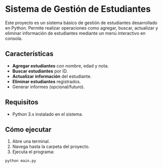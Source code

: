 # Sistema de Gestión de Estudiantes

Este proyecto es un sistema básico de gestión de estudiantes desarrollado en Python. Permite realizar operaciones como agregar, buscar, actualizar y eliminar información de estudiantes mediante un menú interactivo en consola.

## Características

- **Agregar estudiantes** con nombre, edad y nota.
- **Buscar estudiantes** por ID.
- **Actualizar información** del estudiante.
- **Eliminar estudiantes** registrados.
- Generar informes (opcional/futuro).

## Requisitos

- Python 3.x instalado en el sistema.

## Cómo ejecutar

1. Abre una terminal.
2. Navega hasta la carpeta del proyecto.
3. Ejecuta el programa:

```bash
python main.py
